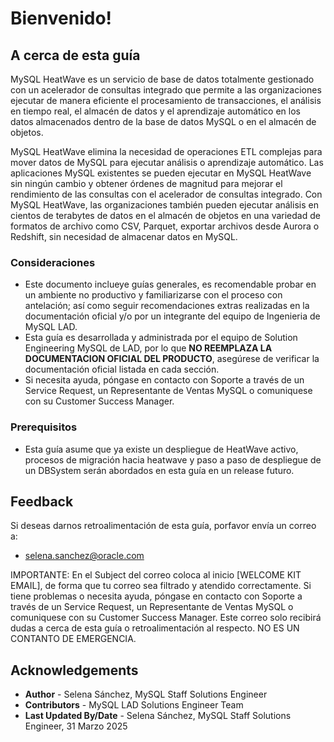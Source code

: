# Bienvenido!

## A cerca de esta guía

MySQL HeatWave es un servicio de base de datos totalmente gestionado con un acelerador de consultas integrado que permite a las organizaciones ejecutar de manera eficiente el procesamiento de transacciones, el análisis en tiempo real, el almacén de datos y el aprendizaje automático en los datos almacenados dentro de la base de datos MySQL o en el almacén de objetos.

MySQL HeatWave elimina la necesidad de operaciones ETL complejas para mover datos de MySQL para ejecutar análisis o aprendizaje automático. Las aplicaciones MySQL existentes se pueden ejecutar en MySQL HeatWave sin ningún cambio y obtener órdenes de magnitud para mejorar el rendimiento de las consultas con el acelerador de consultas integrado. Con MySQL HeatWave, las organizaciones también pueden ejecutar análisis en cientos de terabytes de datos en el almacén de objetos en una variedad de formatos de archivo como CSV, Parquet, exportar archivos desde Aurora o Redshift, sin necesidad de almacenar datos en MySQL.

### Consideraciones
* Este documento inclueye guías generales, es recomendable probar en un ambiente no productivo y familiarizarse con el proceso con antelación; así como seguir recomendaciones extras realizadas en la documentación oficial y/o por un integrante del equipo de Ingenieria de MySQL LAD.
* Esta guía es desarrollada y administrada por el equipo de Solution Engineering MySQL de LAD, por lo que **NO REEMPLAZA LA DOCUMENTACION OFICIAL DEL PRODUCTO**, asegúrese de verificar la documentación oficial listada en cada sección.
* Si necesita ayuda, póngase en contacto con Soporte a través de un Service Request, un Representante de Ventas MySQL o comuniquese con su Customer Success Manager. 


### Prerequisitos

* Esta guía asume que ya existe un despliegue de HeatWave activo, procesos de migración hacia heatwave y paso a paso de despliegue de un DBSystem serán abordados en esta guía en un release futuro.



## Feedback

Si deseas darnos retroalimentación de esta guía, porfavor envía un correo a:

* selena.sanchez@oracle.com 

IMPORTANTE: En el Subject del correo coloca al inicio [WELCOME KIT EMAIL], de forma que tu correo sea filtrado y atendido correctamente. 
Si tiene problemas o necesita ayuda, póngase en contacto con Soporte a través de un Service Request, un Representante de Ventas MySQL o comuniquese con su Customer Success Manager. Este correo solo recibirá dudas a cerca de esta guía o retroalimentación al respecto. NO ES UN CONTANTO DE EMERGENCIA. 

## Acknowledgements
* **Author** - Selena Sánchez, MySQL Staff Solutions Engineer
* **Contributors** -  MySQL LAD Solutions Engineer Team
* **Last Updated By/Date** - Selena Sánchez, MySQL Staff Solutions Engineer, 31 Marzo 2025
